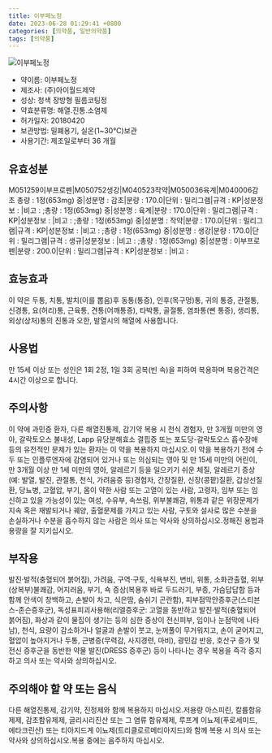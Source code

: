 ```yaml
---
title: 이부페노정
date: 2023-06-28 01:29:41 +0800
categories: [의약품, 일반의약품]
tags: [의약품]
---
```

![이부페노정](https://nedrug.mfds.go.kr/pbp/cmn/itemImageDownload/1MpNPEsu-Uv)

- 약이름: 이부페노정
- 제조사: (주)아이월드제약
- 성상: 청색 장방형 필름코팅정
- 약효분류명: 해열.진통.소염제
- 허가일자: 20180420
- 보관방법: 밀폐용기, 실온(1~30℃)보관
- 사용기간: 제조일로부터 36 개월
## 유효성분
M051259이부프로펜|M050752생강|M040523작약|M050036육계|M040006감초
총량 : 1정(653mg) 중|성분명 : 감초|분량 : 170.0|단위 : 밀리그램|규격 : KP|성분정보 : |비고 : ;총량 : 1정(653mg) 중|성분명 : 육계|분량 : 170.0|단위 : 밀리그램|규격 : KP|성분정보 : |비고 : ;총량 : 1정(653mg) 중|성분명 : 작약|분량 : 170.0|단위 : 밀리그램|규격 : KP|성분정보 : |비고 : ;총량 : 1정(653mg) 중|성분명 : 생강|분량 : 170.0|단위 : 밀리그램|규격 : 생규|성분정보 : |비고 : ;총량 : 1정(653mg) 중|성분명 : 이부프로펜|분량 : 200.0|단위 : 밀리그램|규격 : KP|성분정보 : |비고 :
## 효능효과
이 약은 두통, 치통, 발치(이를 뽑음)후 동통(통증), 인후(목구멍)통, 귀의 통증, 관절통, 신경통, 요(허리)통, 근육통, 견통(어깨통증), 타박통, 골절통, 염좌통(삔 통증), 생리통, 외상(상처)통의 진통과 오한, 발열시의 해열에 사용합니다.
## 사용법
만 15세 이상 또는 성인은 1회 2정, 1일 3회 공복(빈 속)을 피하여 복용하며 복용간격은 4시간 이상으로 합니다.
## 주의사항
이 약에 과민증 환자, 다른 해열진통제, 감기약 복용 시 천식 경험자, 만 3개월 미만의 영아, 갈락토오스 불내성, Lapp 유당분해효소 결핍증 또는 포도당-갈락토오스 흡수장애 등의 유전적인 문제가 있는 환자는 이 약을 복용하지 마십시오.이 약을 복용하기 전에 수두 또는 인플루엔자에 감염되어 있거나 또는 의심되는 영아 및 만 15세 미만의 어린이, 만 3개월 이상 만 1세 미만의 영아, 알레르기 등을 일으키기 쉬운 체질, 알레르기 증상(예: 발열, 발진, 관절통, 천식, 가려움증 등)경험자, 간장질환, 신장(콩팥)질환, 갑상선질환, 당뇨병, 고혈압, 부기, 몸이 약한 사람 또는 고열이 있는 사람, 고령자, 임부 또는 임신하고 있을 가능성이 있는 여성, 수유부, 속쓰림, 위부불쾌감, 위통과 같은 위장문제가 지속 혹은 재발되거나 궤양, 출혈문제를 가지고 있는 사람, 구토와 설사로 많은 수분을 손실하거나 수분을 흡수하지 않는 사람은 의사 또는 약사와 상의하십시오.정해진 용법과 용량을 잘 지키십시오.
## 부작용
발진·발적(충혈되어 붉어짐), 가려움, 구역·구토, 식욕부진, 변비, 위통, 소화관출혈, 위부(상복부)불쾌감, 어지러움, 부기, 쇽 증상(복용후 바로 두드러기, 부종, 가슴답답함 등과 함께 안색이 창백하고, 손발이 차고, 식은땀, 숨쉬기 곤란함), 피부점막안증후군(스티븐스-존슨증후군), 독성표피괴사용해(리엘증후군: 고열을 동반하고 발진·발적(충혈되어 붉어짐), 화상과 같이 물집이 생기는 등의 심한 증상이 전신피부, 입이나 눈점막에 나타남), 천식, 요량이 감소하거나 얼굴과 손발이 붓고, 눈꺼풀이 무거워지고, 손이 굳어지고, 혈압이 높아지거나 두통, 근병증(무력감, 사지경련, 마비), 광민감 반응, 호산구 증가 및 전신 증후군을 동반한 약물 발진(DRESS 증후군) 등이 나타나는 경우 복용을 즉각 중지하고 의사 또는 약사와 상의하십시오.
## 주의해야 할 약 또는 음식
다른 해열진통제, 감기약, 진정제와 함께 복용하지 마십시오.저용량 아스피린, 칼륨함유제제, 감초함유제제, 글리시리진산 또는 그 염류 함유제제, 루프계 이뇨제(푸로세미드, 에타크린산) 또는 티아지드계 이뇨제(트리클로르메티아지드)와 함께 복용 시 의사 또는 약사와 상의하십시오.복용 중에는 음주하지 마십시오.
